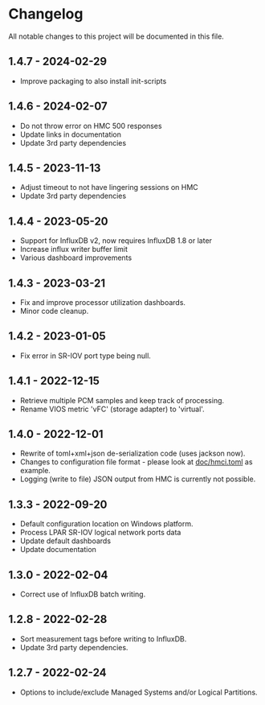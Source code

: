 # Changelog

All notable changes to this project will be documented in this file.

## 1.4.7 - 2024-02-29
- Improve packaging to also install init-scripts

## 1.4.6 - 2024-02-07
- Do not throw error on HMC 500 responses
- Update links in documentation
- Update 3rd party dependencies

## 1.4.5 - 2023-11-13
- Adjust timeout to not have lingering sessions on HMC
- Update 3rd party dependencies

## 1.4.4 - 2023-05-20
- Support for InfluxDB v2, now requires InfluxDB 1.8 or later
- Increase influx writer buffer limit
- Various dashboard improvements

## 1.4.3 - 2023-03-21
- Fix and improve processor utilization dashboards.
- Minor code cleanup.

## 1.4.2 - 2023-01-05
- Fix error in SR-IOV port type being null.

## 1.4.1 - 2022-12-15
- Retrieve multiple PCM samples and keep track of processing.
- Rename VIOS metric 'vFC' (storage adapter) to 'virtual'.

## 1.4.0 - 2022-12-01
- Rewrite of toml+xml+json de-serialization code (uses jackson now).
- Changes to configuration file format - please look at [doc/hmci.toml](doc/hmci.toml) as example.
- Logging (write to file) JSON output from HMC is currently not possible.

## 1.3.3 - 2022-09-20
- Default configuration location on Windows platform.
- Process LPAR SR-IOV logical network ports data
- Update default dashboards
- Update documentation

## 1.3.0 - 2022-02-04
- Correct use of InfluxDB batch writing.

## 1.2.8 - 2022-02-28
- Sort measurement tags before writing to InfluxDB.
- Update 3rd party dependencies.


## 1.2.7 - 2022-02-24
- Options to include/exclude Managed Systems and/or Logical Partitions.
